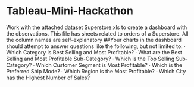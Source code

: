 # Tableau-Mini-Hackathon
Work with the attached dataset Superstore.xls to create a dashboard with the observations. This file has sheets related to orders of a Superstore. All the column names are self-explanatory
##Your charts in the dashboard should attempt to answer questions like the following, but not limited to:
·        Which Category is Best Selling and Most Profitable?
·        What are the Best Selling and Most Profitable Sub-Category?
·        Which is the Top Selling Sub-Category?
·        Which Customer Segment is Most Profitable?
·        Which is the Preferred Ship Mode?
·        Which Region is the Most Profitable?
·        Which City has the Highest Number of Sales?
